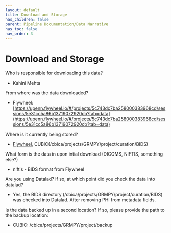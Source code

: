 ```yaml
---
layout: default
title: Download and Storage
has_children: false
parent: Pipeline Documentation/Data Narrative
has_toc: false
nav_order: 3
---
```


# Download and Storage 

Who is responsible for downloading this data?
* Kahini Mehta

From where was the data downloaded?
* Flywheel: [https://upenn.flywheel.io/#/projects/5c743dc7ba258000383968cd/sessions/5e31cc5a86b13719072920cb?tab=data](https://upenn.flywheel.io/#/projects/5c743dc7ba258000383968cd/sessions/5e31cc5a86b13719072920cb?tab=data)

Where is it currently being stored?
* [Flywheel](https://upenn.flywheel.io/#/projects/5c743dc7ba258000383968cd/sessions/5e31cc5a86b13719072920cb?tab=data), CUBIC(/cbica/projects/GRMPY/project/curation/BIDS)

What form is the data in upon intial download (DICOMS, NIFTIS, something else?)
* niftis - BIDS format from Flywheel

Are you using Datalad? If so, at which point did you check the data into datalad?
* Yes, the BIDS directory (/cbica/projects/GRMPY/project/curation/BIDS) was checked into Datalad. After removing PHI from metadata fields. 

Is the data backed up in a second location? If so, please provide the path to the backup location:
* CUBIC: /cbica/projects/GRMPY/project/backup